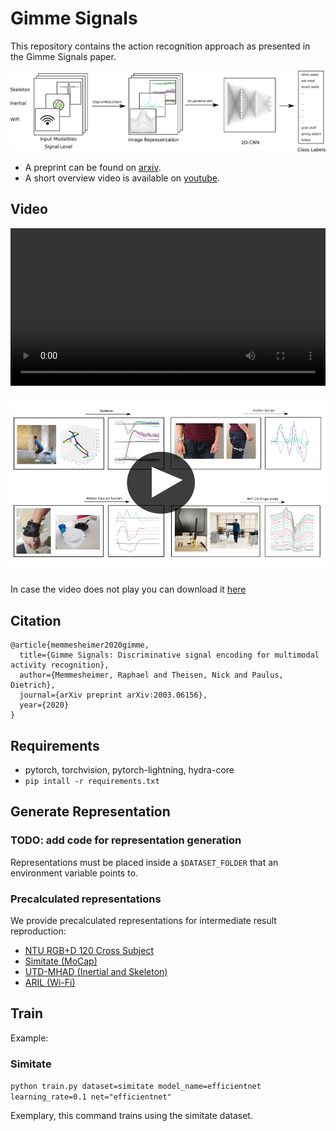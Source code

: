 # Gimme Signals

This repository contains the action recognition approach as presented in the Gimme Signals paper.

![Gimme Signals Overview](images/gimme_signals_overview.png)

* A preprint can be found on [arxiv](https://arxiv.org/abs/2003.06156).
* A short overview video is available on [youtube](https://youtu.be/oDAtim_nJEg).

<!--<section id="video" class="bg-light">-->
## Video
<video width=100% controls>
<source src="video/gimme_signals.mp4">
</video>

<!--[![Gimme Signals Video](images/gimme_signals_video_preview.png)](https://userpages.uni-koblenz.de/~raphael/videos/gimme_signals.mp4)-->
[![Gimme Signal Video](images/gimme_signals_video_preview.png)](https://youtu.be/oDAtim_nJEg)

In case the video does not play you can download it [here](https://userpages.uni-koblenz.de/~raphael/videos/gimme_signals.mp4)

## Citation


```
@article{memmesheimer2020gimme,
  title={Gimme Signals: Discriminative signal encoding for multimodal activity recognition},
  author={Memmesheimer, Raphael and Theisen, Nick and Paulus, Dietrich},
  journal={arXiv preprint arXiv:2003.06156},
  year={2020}
}
```

## Requirements

* pytorch, torchvision, pytorch-lightning, hydra-core
* `pip intall -r requirements.txt`

## Generate Representation

### TODO: add code for representation generation

Representations must be placed inside a `$DATASET_FOLDER` that an environment variable points to.

### Precalculated representations

We provide precalculated representations for intermediate result reproduction:

* [NTU RGB+D 120 Cross Subject](https://agas.uni-koblenz.de/gimme_signals/ntu_120_cross_subject.tar.gz)
* [Simitate (MoCap)](https://agas.uni-koblenz.de/gimme_signals/precal_representation_simitate.zip)
* [UTD-MHAD (Inertial and Skeleton)](https://agas.uni-koblenz.de/gimme_signals/precal_representation_utdmhad.zip)
* [ARIL (Wi-Fi)](https://agas.uni-koblenz.de/gimme_signals/precal_representation_aril.zip)

## Train

Example:

### Simitate

`python train.py dataset=simitate model_name=efficientnet learning_rate=0.1 net="efficientnet"`

Exemplary, this command trains using the simitate dataset.

